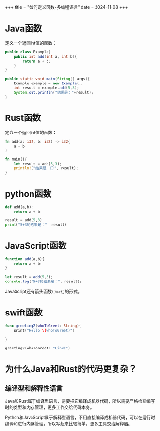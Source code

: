 +++
title = "如何定义函数-多编程语言"
date = 2024-11-08
+++

# Java函数

定义一个返回int值的函数：

```java
public class Example{
    public int add(int a, int b){
        return a + b;
    }
}

public static void main(String[] args){
    Example example = new Example();
    int result = example.add(5,3);
    System.out.println("结果是："+result);
}
```

# Rust函数

定义一个返回int值的函数：

```rust
fn add(a: i32, b: i32) -> i32{
    a + b
}

fn main(){
    let result = add(5,3);
    println!("结果是：{}", result);
}
```

# python函数

```python
def add(a,b):
    return a + b

result = add(5,3)
print("5+3的结果是：", result)
```

# JavaScript函数

```JavaScript
function add(a,b){
    return a + b;
}

let result = add(5,3);
console.log("5+3的结果是：", result);
```

JavaScript还有箭头函数`()=>{}`的形式。

# swift函数

```swift
func greeting2(whoToGreet: String){
    print("Hello \(whoToGreet)")
    
}

greeting2(whoToGreet: "Linxz")

```

# 为什么Java和Rust的代码更复杂？

## 编译型和解释性语言

Java和Rust属于编译型语言，需要把它编译成机器代码，所以需要严格检查编写时的类型和内存管理，更多工作交给代码本身。

Python和JavaScript属于解释型语言，不用直接编译成机器代码，可以在运行时编译和进行内存管理，所以写起来比较简单，更多工具交给解释器。
